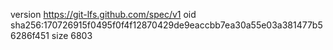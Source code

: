 version https://git-lfs.github.com/spec/v1
oid sha256:170726915f0495f0f4f12870429de9eaccbb7ea30a55e03a381477b56286f451
size 6803

